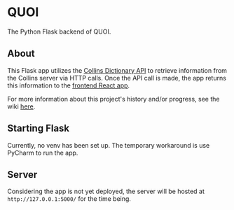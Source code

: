 # QUOI
The Python Flask backend of QUOI.

## About
This Flask app utilizes the [Collins Dictionary API](https://www.collinsdictionary.com/api/) to retrieve information from the Collins server via HTTP calls. Once the API call is made, the app returns this information to the [frontend React app](https://github.com/kpatenio/quoi-react-app).

For more information about this project's history and/or progress, see the wiki [here](https://github.com/kpatenio/QUOI/wiki).

## Starting Flask
Currently, no venv has been set up. The temporary workaround is use PyCharm to run the app.

## Server
Considering the app is not yet deployed, the server will be hosted at `http://127.0.0.1:5000/` for the time being.
